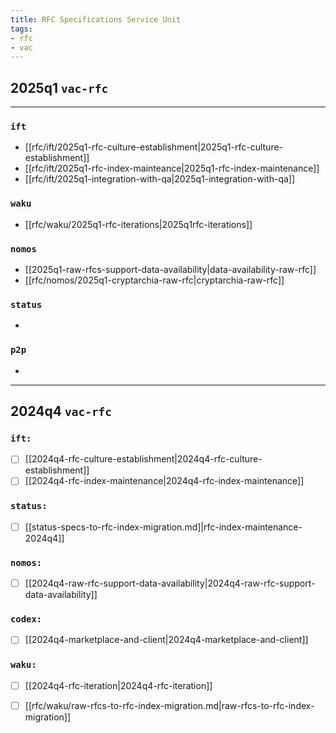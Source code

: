 ```yaml
---
title: RFC Specifications Service Unit
tags:
- rfc
- vac
---
```

## 2025q1 `vac-rfc`

--- 
### `ift`
+ [[rfc/ift/2025q1-rfc-culture-establishment|2025q1-rfc-culture-establishment]]
+ [[rfc/ift/2025q1-rfc-index-mainteance|2025q1-rfc-index-maintenance]]
+ [[rfc/ift/2025q1-integration-with-qa|2025q1-integration-with-qa]]

### `waku`
- [[rfc/waku/2025q1-rfc-iterations|2025q1rfc-iterations]]

### `nomos`
- [[2025q1-raw-rfcs-support-data-availability|data-availability-raw-rfc]]
- [[rfc/nomos/2025q1-cryptarchia-raw-rfc|cryptarchia-raw-rfc]]

### `status`
- 
### `p2p`
- 
--- 
## 2024q4 `vac-rfc`

### `ift:`
* [ ] [[2024q4-rfc-culture-establishment|2024q4-rfc-culture-establishment]]
* [ ] [[2024q4-rfc-index-maintenance|2024q4-rfc-index-maintenance]]

### `status:`
* [ ] [[status-specs-to-rfc-index-migration.md]|rfc-index-maintenance-2024q4]]

### `nomos:`
* [ ] [[2024q4-raw-rfc-support-data-availability|2024q4-raw-rfc-support-data-availability]]


### `codex:`
* [ ] [[2024q4-marketplace-and-client|2024q4-marketplace-and-client]]

### `waku:`
* [ ] [[2024q4-rfc-iteration|2024q4-rfc-iteration]]
* [ ] [[rfc/waku/raw-rfcs-to-rfc-index-migration.md|raw-rfcs-to-rfc-index-migration]]

